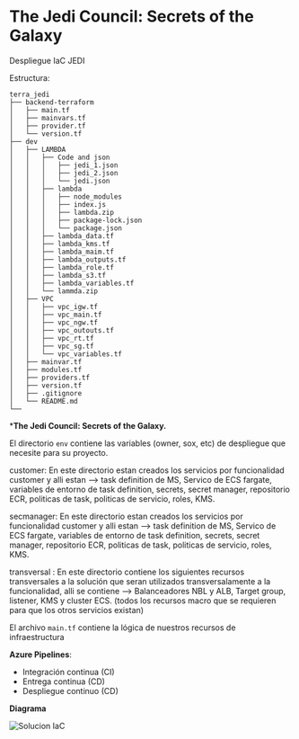 # The Jedi Council: Secrets of the Galaxy

Despliegue IaC JEDI

Estructura:

```console
terra_jedi
├── backend-terraform
│   ├── main.tf
│   ├── mainvars.tf
│   ├── provider.tf
│   └── version.tf
├── dev
│   ├── LAMBDA
│   │   ├── Code and json
│   │   │   ├── jedi_1.json
│   │   │   ├── jedi_2.json
│   │   │   └── jedi.json
│   │   ├── lambda
│   │   │   ├── node_modules
│   │   │   ├── index.js
│   │   │   ├── lambda.zip
│   │   │   ├── package-lock.json
│   │   │   └── package.json
│   │   ├── lambda_data.tf
│   │   ├── lambda_kms.tf
│   │   ├── lambda_maim.tf
│   │   ├── lambda_outputs.tf
│   │   ├── lambda_role.tf
│   │   ├── lambda_s3.tf
│   │   ├── lambda_variables.tf
│   │   └── lammda.zip
│   ├── VPC
│   │   ├── vpc_igw.tf
│   │   ├── vpc_main.tf
│   │   ├── vpc_ngw.tf
│   │   ├── vpc_outouts.tf
│   │   ├── vpc_rt.tf
│   │   ├── vpc_sg.tf
│   │   └── vpc_variables.tf
│   ├── mainvar.tf
│   ├── modules.tf
│   ├── providers.tf
│   ├── version.tf
│   ├── .gitignore
│   └── README.md
└──
```

***The Jedi Council: Secrets of the Galaxy.**

El directorio `env` contiene las variables (owner, sox, etc) de despliegue que necesite para su proyecto.

customer: En este directorio estan creados los servicios por funcionalidad customer y alli estan --> task definition de MS, Servico de ECS fargate, variables de entorno de task definition, secrets, secret manager, repositorio ECR, politicas de task, politicas de servicio, roles, KMS.

secmanager: En este directorio estan creados los servicios por funcionalidad customer y alli estan --> task definition de MS, Servico de ECS fargate, variables de entorno de task definition, secrets, secret manager, repositorio ECR, politicas de task, politicas de servicio, roles, KMS.

transversal : En este directorio contiene los siguientes recursos transversales a la solución que seran utilizados transversalamente a la funcionalidad, alli se contiene --> Balanceadores NBL y ALB, Target group, listener, KMS y cluster ECS. (todos los recursos macro que se requieren para que los otros servicios existan)

El archivo `main.tf` contiene la lógica de nuestros recursos de infraestructura

**Azure Pipelines**:

- Integración continua (CI)
- Entrega continua (CD)
- Despliegue continuo (CD)


**Diagrama**

![Solucion IaC](doc/jedi-Página-2.jpg)

```
